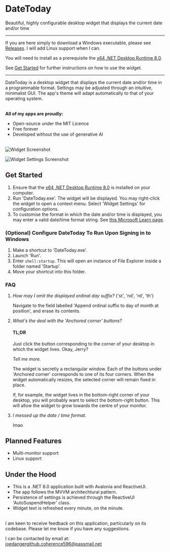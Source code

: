 # DateToday
Beautiful, highly configurable desktop widget that displays the current date and/or time

---

If you are here simply to download a Windows executable, please see [Releases](https://github.com/JosiahDanger/DateToday/releases/). I will add Linux support when I can.

You will need to install as a prerequisite the [x64 .NET Desktop Runtime 8.0](https://dotnet.microsoft.com/en-us/download/dotnet/8.0).

See [Get Started](https://github.com/JosiahDanger/DateToday/tree/master?tab=readme-ov-file#get-started) for further instructions on how to use the widget.
  
---

DateToday is a desktop widget that displays the current date and/or time in a programmable format. Settings may be adjusted through an intuitive, minimalist GUI. The app's theme will adapt automatically to that of your operating system.

\
**All of my apps are proudly:**
- Open-source under the MIT Licence
- Free forever
- Developed without the use of generative AI

\
![Widget Screenshot](https://github.com/user-attachments/assets/60beb62d-827d-4ed2-a175-65bbc6fe57d3)

![Widget Settings Screenshot](https://github.com/user-attachments/assets/e07e92ba-4b8d-4279-b5f4-0833b4728768)

## Get Started

1. Ensure that the [x64 .NET Desktop Runtime 8.0](https://dotnet.microsoft.com/en-us/download/dotnet/8.0) is installed on your computer.
2. Run 'DateToday.exe'. The widget will be displayed. You may right-click the widget to open a context menu. Select 'Widget Settings' for configuration options.
3. To customise the format in which the date and/or time is displayed, you may enter a valid date/time format string. See [this Microsoft Learn page](https://learn.microsoft.com/dotnet/standard/base-types/custom-date-and-time-format-strings).

### (Optional) Configure DateToday To Run Upon Signing in to Windows

1. Make a shortcut to 'DateToday.exe'.
2. Launch 'Run'.
3. Enter `shell:startup`. This will open an instance of File Explorer inside a folder named 'Startup'.
4. Move your shortcut into this folder.

### FAQ

1. *How may I omit the displayed ordinal day suffix?* ('st', 'nd', 'rd', 'th')

   Navigate to the field labelled 'Append ordinal suffix to day of month at position', and erase its contents.

2. *What's the deal with the 'Anchored corner' buttons?*

   #### TL;DR
   Just click the button corresponding to the corner of your desktop in which the widget lives. Okay, Jerry?

   *Tell me more.*

   The widget is secretly a rectangular window. Each of the buttons under 'Anchored corner' corresponds to one of its four corners. When the widget automatically resizes, the selected corner will remain fixed in place.

   If, for example, the widget lives in the bottom-right corner of your desktop, you will probably want to select the bottom-right button. This will allow the widget to grow towards the centre of your monitor.

3. *I messed up the date / time format.*

   lmao

## Planned Features
- Multi-monitor support
- Linux support
    
## Under the Hood
- This is a .NET 8.0 application built with Avalonia and ReactiveUI.
- The app follows the MVVM architechtural pattern.
- Persistence of settings is achieved through the ReactiveUI 'AutoSuspendHelper' class.
- Widget text is refreshed every minute, on the minute.

\
I am keen to receive feedback on this application, particularly on its codebase. Please let me know if you have any suggestions.

I can be contacted by email at: joedangergithub.coherence596@passmail.net
